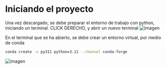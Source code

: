 # Iniciando el proyecto
Una vez descargado, se debe preparar el entorno de trabajo con python, iniciando un terminal. 
CLICK DERECHO, y abrir un nuevo terminal
![imagen](https://user-images.githubusercontent.com/109394677/204371310-33d6f355-207d-4607-8fa1-7608f06de421.png)

En el terminal que se ha abierto, se debe crear un entorno virtual, por medio de conda

```bash
conda create -n py311 python=3.11 --channel conda-forge
```

![imagen](https://user-images.githubusercontent.com/109394677/204371606-9aad81c6-cc7d-45a4-8be4-1f61e5937adb.png)
